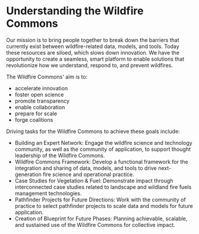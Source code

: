 # Understanding the Wildfire Commons

Our mission is to bring people together to break down the barriers that currently exist between wildfire-related data, models, and tools. Today these resources are siloed, which slows down innovation. We have the opportunity to create a seamless, smart platform to enable solutions that revolutionize how we understand, respond to, and prevent wildfires.

The Wildfire Commons' aim is to:
- accelerate innovation
- foster open science
- promote transparency
- enable collaboration
- prepare for scale
- forge coalitions

Driving tasks for the Wildfire Commons to achieve these goals include:
- Building an Expert Network: Engage the wildfire science and technology community, as well as the community of application, to support thought leadership of the Wildfire Commons.
- Wildfire Commons Framework: Develop a functional framework for the integration and sharing of data, models, and tools to drive next-generation fire science and operational practice.
- Case Studies for Vegetation & Fuel: Demonstrate impact through interconnected case studies related to landscape and wildland fire fuels management technologies.
- Pathfinder Projects for Future Directions: Work with the community of practice to select pathfinder projects to scale data and models for future application.
- Creation of Blueprint for Future Phases: Planning achievable, scalable, and sustained use of the Wildfire Commons for collective impact.

